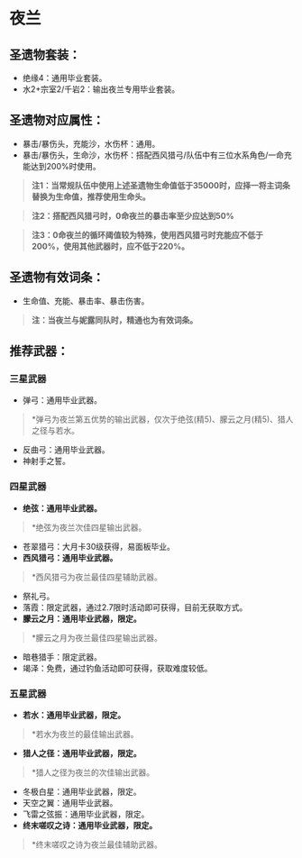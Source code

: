 # 夜兰

## 圣遗物套装：
- 绝缘4：通用毕业套装。
- 水2+宗室2/千岩2：输出夜兰专用毕业套装。

## 圣遗物对应属性：
- 暴击/暴伤头，充能沙，水伤杯：通用。
- 暴击/暴伤头，生命沙，水伤杯：搭配西风猎弓/队伍中有三位水系角色/一命充能达到200%时使用。

> **注1：当常规队伍中使用上述圣遗物生命值低于35000时，应择一将主词条替换为生命值，推荐使用生命头。**

> **注2：搭配西风猎弓时，0命夜兰的暴击率至少应达到50%**

> **注3：0命夜兰的循环阈值较为特殊，使用西风猎弓时充能应不低于200%，使用其他武器时，应不低于220%。**


## 圣遗物有效词条：
- 生命值、充能、暴击率、暴击伤害。

> **注：当夜兰与妮露同队时，精通也为有效词条。**


## 推荐武器：
### 三星武器
- 弹弓：通用毕业武器。

> \*弹弓为夜兰第五优势的输出武器，仅次于绝弦(精5)、朦云之月(精5)、猎人之径与若水。

- 反曲弓：通用毕业武器。
- 神射手之誓。

### 四星武器
- **绝弦：通用毕业武器。**

> \*绝弦为夜兰次佳四星输出武器。

- 苍翠猎弓：大月卡30级获得，易面板毕业。
- **西风猎弓：通用毕业武器。**

> \*西风猎弓为夜兰最佳四星辅助武器。

- 祭礼弓。
- 落霞：限定武器，通过2.7限时活动即可获得，目前无获取方式。
- **朦云之月：通用毕业武器，限定。**

> \*朦云之月为夜兰最佳四星输出武器。

- 暗巷猎手：限定武器。
- 竭泽：免费，通过钓鱼活动即可获得，获取难度较低。

### 五星武器
- **若水：通用毕业武器，限定。**

> \*若水为夜兰的最佳输出武器。

- **猎人之径：通用毕业武器，限定。**

> \*猎人之径为夜兰的次佳输出武器。

- 冬极白星：通用毕业武器，限定。
- 天空之翼：通用毕业武器。
- 飞雷之弦振：通用毕业武器，限定。
- **终末嗟叹之诗：通用毕业武器，限定。**

> \*终末嗟叹之诗为夜兰最佳辅助武器。

